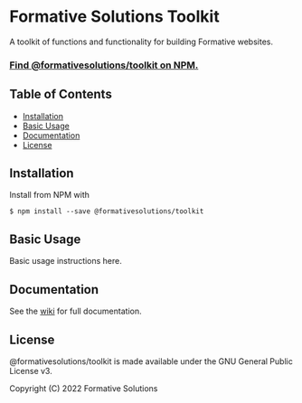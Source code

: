 # Formative Solutions Toolkit

A toolkit of functions and functionality for building Formative websites.

### [Find @formativesolutions/toolkit on NPM.](https://www.npmjs.com/package/@formativesolutions/toolkit)

## Table of Contents

 - [Installation](#installation)
 - [Basic Usage](#basic-usage)
 - [Documentation](#documentation)
 - [License](#license)

## Installation

Install from NPM with

```
$ npm install --save @formativesolutions/toolkit
```

## Basic Usage

Basic usage instructions here.

## Documentation

See the [wiki](https://github.com/formativesolutions/toolkit/wiki) for full documentation.

## License

@formativesolutions/toolkit is made available under the GNU General Public License v3.

Copyright (C) 2022 Formative Solutions

